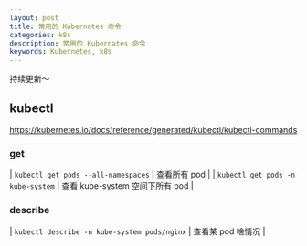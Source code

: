 ```yaml
---
layout: post
title: 常用的 Kubernates 命令
categories: k8s
description: 常用的 Kubernates 命令
keywords: Kubernetes, k8s
---
```



持续更新～

## kubectl
<https://kubernetes.io/docs/reference/generated/kubectl/kubectl-commands>

### get
| `kubectl get pods --all-namespaces` | 查看所有 pod |
| `kubectl get pods -n kube-system` | 查看 kube-system 空间下所有 pod |

### describe
| `kubectl describe -n kube-system pods/nginx` | 查看某 pod 啥情况 |
